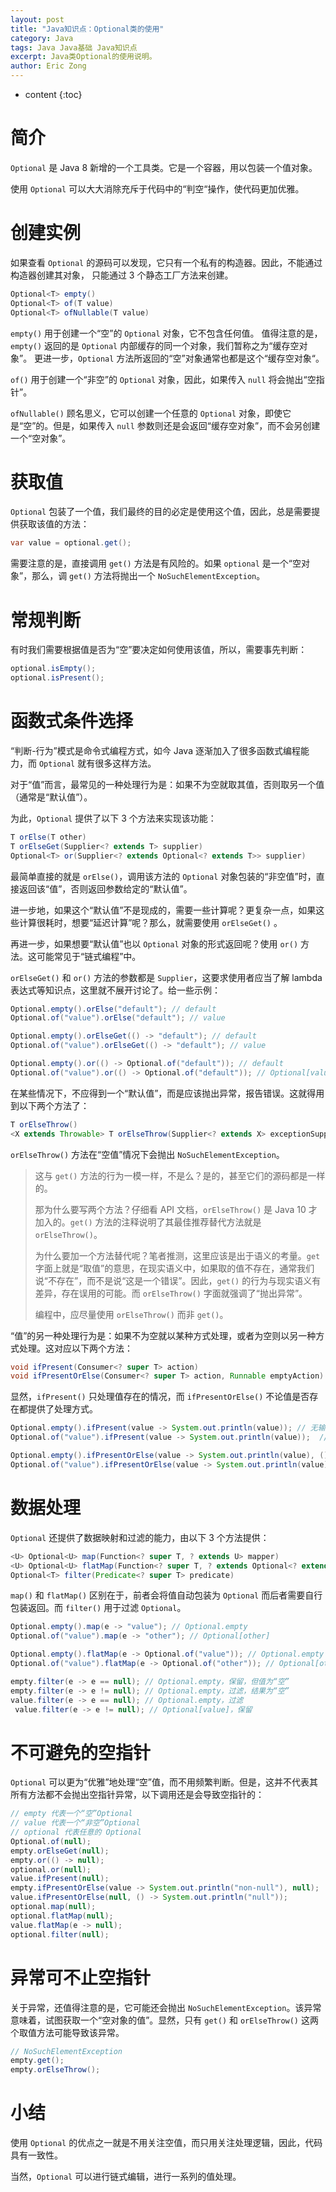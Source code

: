 ```yaml
---
layout: post
title: "Java知识点：Optional类的使用"
category: Java
tags: Java Java基础 Java知识点
excerpt: Java类Optional的使用说明。
author: Eric Zong
---
```


* content
{:toc}

# 简介

`Optional` 是 Java 8 新增的一个工具类。它是一个容器，用以包装一个值对象。

使用 `Optional` 可以大大消除充斥于代码中的“判空“操作，使代码更加优雅。

# 创建实例

如果查看 `Optional` 的源码可以发现，它只有一个私有的构造器。因此，不能通过构造器创建其对象，
只能通过 3 个静态工厂方法来创建。

```java
Optional<T> empty()
Optional<T> of(T value)
Optional<T> ofNullable(T value)
```

`empty()` 用于创建一个“空”的 `Optional` 对象，它不包含任何值。
值得注意的是，`empty()` 返回的是 `Optional` 内部缓存的同一个对象，我们暂称之为“缓存空对象”。
更进一步，`Optional` 方法所返回的“空”对象通常也都是这个“缓存空对象“。

`of()` 用于创建一个“非空”的 `Optional` 对象，因此，如果传入 `null` 将会抛出“空指针”。

`ofNullable()` 顾名思义，它可以创建一个任意的 `Optional` 对象，即使它是“空”的。但是，如果传入 `null` 参数则还是会返回“缓存空对象”，而不会另创建一个“空对象”。

# 获取值

`Optional` 包装了一个值，我们最终的目的必定是使用这个值，因此，总是需要提供获取该值的方法：

```java
var value = optional.get();
```

需要注意的是，直接调用 `get()` 方法是有风险的。如果 `optional` 是一个“空对象”，那么，调 `get()` 方法将抛出一个 `NoSuchElementException`。

# 常规判断

有时我们需要根据值是否为“空”要决定如何使用该值，所以，需要事先判断：

```java
optional.isEmpty();
optional.isPresent();
```

# 函数式条件选择

“判断-行为”模式是命令式编程方式，如今 Java 逐渐加入了很多函数式编程能力，而 `Optional` 就有很多这样方法。

对于“值”而言，最常见的一种处理行为是：如果不为空就取其值，否则取另一个值（通常是“默认值”）。

为此，`Optional` 提供了以下 3 个方法来实现该功能：

```java
T orElse(T other)
T orElseGet(Supplier<? extends T> supplier)
Optional<T> or(Supplier<? extends Optional<? extends T>> supplier)
```

最简单直接的就是 `orElse()`，调用该方法的 `Optional` 对象包装的“非空值”时，直接返回该“值”，否则返回参数给定的“默认值”。

进一步地，如果这个“默认值”不是现成的，需要一些计算呢？更复杂一点，如果这些计算很耗时，想要“延迟计算”呢？那么，就需要使用 `orElseGet()` 。

再进一步，如果想要“默认值”也以 `Optional` 对象的形式返回呢？使用 `or()` 方法。这可能常见于“链式编程”中。

`orElseGet()` 和 `or()` 方法的参数都是 `Supplier`，这要求使用者应当了解 lambda 表达式等知识点，这里就不展开讨论了。给一些示例：

```java
Optional.empty().orElse("default"); // default
Optional.of("value").orElse("default"); // value

Optional.empty().orElseGet(() -> "default"); // default
Optional.of("value").orElseGet(() -> "default"); // value

Optional.empty().or(() -> Optional.of("default")); // default
Optional.of("value").or(() -> Optional.of("default")); // Optional[value]
```

在某些情况下，不应得到一个“默认值”，而是应该抛出异常，报告错误。这就得用到以下两个方法了：

```java
T orElseThrow()
<X extends Throwable> T orElseThrow(Supplier<? extends X> exceptionSupplier)
```

`orElseThrow()` 方法在“空值”情况下会抛出 `NoSuchElementException`。

> 这与 `get()` 方法的行为一模一样，不是么？是的，甚至它们的源码都是一样的。
>
> 那为什么要写两个方法？仔细看 API 文档，`orElseThrow()` 是 Java 10 才加入的。`get()` 方法的注释说明了其最佳推荐替代方法就是 `orElseThrow()`。
>
> 为什么要加一个方法替代呢？笔者推测，这里应该是出于语义的考量。`get` 字面上就是“取值”的意思，在现实语义中，如果取的值不存在，通常我们说“不存在”，而不是说“这是一个错误”。因此，`get()` 的行为与现实语义有差异，存在误用的可能。而 `orElseThrow()` 字面就强调了“抛出异常”。
>
> 编程中，应尽量使用 `orElseThrow()`  而非 `get()`。

“值”的另一种处理行为是：如果不为空就以某种方式处理，或者为空则以另一种方式处理。这对应以下两个方法：

```java
void ifPresent(Consumer<? super T> action)
void ifPresentOrElse(Consumer<? super T> action, Runnable emptyAction)    
```

显然，`ifPresent()` 只处理值存在的情况，而 `ifPresentOrElse()` 不论值是否存在都提供了处理方式。

```java
Optional.empty().ifPresent(value -> System.out.println(value)); // 无输出
Optional.of("value").ifPresent(value -> System.out.println(value));  // value

Optional.empty().ifPresentOrElse(value -> System.out.println(value), () -> System.out.println("null")); // null
Optional.of("value").ifPresentOrElse(value -> System.out.println(value), () -> System.out.println("null")); // value
```

# 数据处理

`Optional` 还提供了数据映射和过滤的能力，由以下 3 个方法提供：

```java
<U> Optional<U>	map(Function<? super T, ? extends U> mapper)
<U> Optional<U>	flatMap(Function<? super T, ? extends Optional<? extends U>> mapper)
Optional<T> filter(Predicate<? super T> predicate)
```

`map()` 和 `flatMap()` 区别在于，前者会将值自动包装为 `Optional` 而后者需要自行包装返回。而 `filter()` 用于过滤 `Optional`。

```java
Optional.empty().map(e -> "value"); // Optional.empty
Optional.of("value").map(e -> "other"); // Optional[other]

Optional.empty().flatMap(e -> Optional.of("value")); // Optional.empty
Optional.of("value").flatMap(e -> Optional.of("other")); // Optional[other]

empty.filter(e -> e == null); // Optional.empty，保留，但值为“空”
empty.filter(e -> e != null); // Optional.empty，过滤，结果为“空”
value.filter(e -> e == null); // Optional.empty，过滤
 value.filter(e -> e != null); // Optional[value]，保留
```

# 不可避免的空指针

`Optional` 可以更为“优雅”地处理“空”值，而不用频繁判断。但是，这并不代表其所有方法都不会抛出空指针异常，以下调用还是会导致空指针的：

```java
// empty 代表一个“空”Optional
// value 代表一个“非空”Optional
// optional 代表任意的 Optional
Optional.of(null);
empty.orElseGet(null);
empty.or(() -> null);
optional.or(null);
value.ifPresent(null);
empty.ifPresentOrElse(value -> System.out.println("non-null"), null);
value.ifPresentOrElse(null, () -> System.out.println("null"));
optional.map(null);
optional.flatMap(null);
value.flatMap(e -> null);
optional.filter(null);
```

# 异常可不止空指针

关于异常，还值得注意的是，它可能还会抛出 `NoSuchElementException`。该异常意味着，试图获取一个“空对象的值”。显然，只有 `get()` 和 `orElseThrow()` 这两个取值方法可能导致该异常。

```java
// NoSuchElementException
empty.get();
empty.orElseThrow();
```

# 小结

使用 `Optional` 的优点之一就是不用关注空值，而只用关注处理逻辑，因此，代码具有一致性。

当然，`Optional` 可以进行链式编辑，进行一系列的值处理。